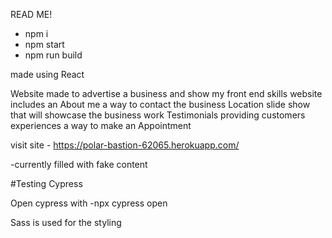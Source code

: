 READ ME!

- npm i 
- npm start 
- npm run build 

made using React

Website made to advertise a business and show my front end skills 
website includes an About me
a way to contact the business
Location
slide show that will showcase the business work
Testimonials providing customers experiences
a way to make an Appointment

visit site - https://polar-bastion-62065.herokuapp.com/

-currently filled with fake content 

#Testing
Cypress

Open cypress with 
-npx cypress open

Sass is used for the styling
